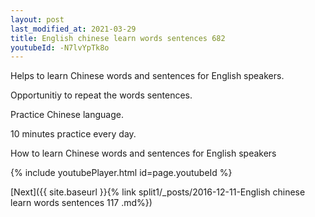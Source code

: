 ```yaml
---
layout: post
last_modified_at: 2021-03-29
title: English chinese learn words sentences 682 
youtubeId: -N7lvYpTk8o
---
```

 
 
Helps to learn Chinese words and sentences for English speakers.

Opportunitiy to repeat the words sentences. 

Practice Chinese language. 
 
10 minutes practice every day. 
 
How to learn Chinese words and sentences for English speakers 
 
{% include youtubePlayer.html id=page.youtubeId %}
 
 
[Next]({{ site.baseurl }}{% link  split1/_posts/2016-12-11-English chinese learn words sentences 117 .md%})
 
